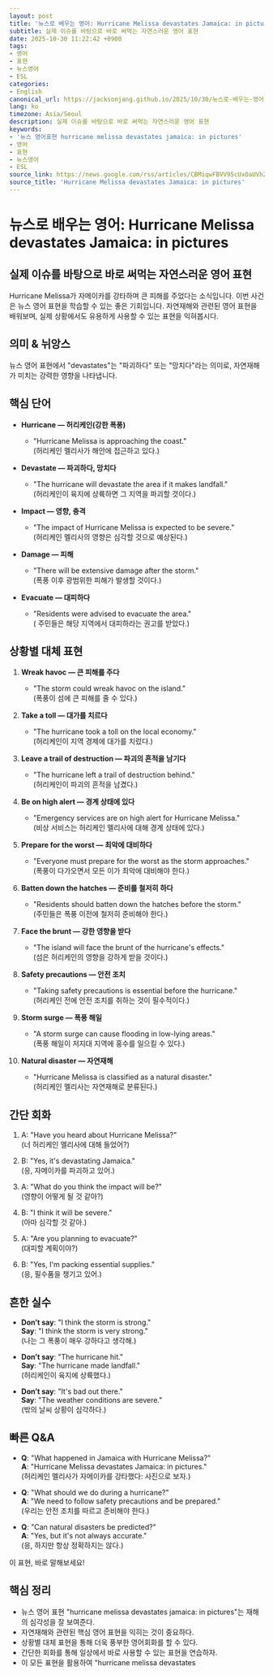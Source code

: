 ```yaml
---
layout: post
title: '뉴스로 배우는 영어: Hurricane Melissa devastates Jamaica: in pictures'
subtitle: 실제 이슈를 바탕으로 바로 써먹는 자연스러운 영어 표현
date: 2025-10-30 11:22:42 +0900
tags:
- 영어
- 표현
- 뉴스영어
- ESL
categories:
- English
canonical_url: https://jacksonjang.github.io/2025/10/30/뉴스로-배우는-영어-hurricane-melissa-devastates-jamaica-in-pictures/
lang: ko
timezone: Asia/Seoul
description: 실제 이슈를 바탕으로 바로 써먹는 자연스러운 영어 표현
keywords:
- '뉴스 영어표현 hurricane melissa devastates jamaica: in pictures'
- 영어
- 표현
- 뉴스영어
- ESL
source_link: https://news.google.com/rss/articles/CBMiqwFBVV95cUxOaUVhZzZ4WWNscU50NEF5TVROOEZZUWQteEhWRHBQdk9HR3BrOEpyYlItUi1zaUpDY28xYWhfVGhRVEo1MnRSanl0UjJERkdDYkU3M2tNT0ZZekRTRF9XQU84ak1Ya090ZEctM0RhUjhJS193VzdWWFVyU05WTlVJNjZtWTVXdkRBUTUtSWhDRDdLQUluTkhoemNFZWhXX3RBZ0xONHoyY25ZX3M?oc=5
source_title: 'Hurricane Melissa devastates Jamaica: in pictures'
---
```


# 뉴스로 배우는 영어: Hurricane Melissa devastates Jamaica: in pictures
## 실제 이슈를 바탕으로 바로 써먹는 자연스러운 영어 표현

Hurricane Melissa가 자메이카를 강타하며 큰 피해를 주었다는 소식입니다. 이번 사건은 뉴스 영어 표현을 학습할 수 있는 좋은 기회입니다. 자연재해와 관련된 영어 표현을 배워보며, 실제 상황에서도 유용하게 사용할 수 있는 표현을 익혀봅시다.

## 의미 & 뉘앙스
뉴스 영어 표현에서 "devastates"는 "파괴하다" 또는 "망치다"라는 의미로, 자연재해가 미치는 강력한 영향을 나타냅니다. 

## 핵심 단어
- **Hurricane — 허리케인(강한 폭풍)**
  - "Hurricane Melissa is approaching the coast."  
  (허리케인 멜리사가 해안에 접근하고 있다.)
  
- **Devastate — 파괴하다, 망치다**
  - "The hurricane will devastate the area if it makes landfall."  
  (허리케인이 육지에 상륙하면 그 지역을 파괴할 것이다.)

- **Impact — 영향, 충격**
  - "The impact of Hurricane Melissa is expected to be severe."  
  (허리케인 멜리사의 영향은 심각할 것으로 예상된다.)

- **Damage — 피해**
  - "There will be extensive damage after the storm."  
  (폭풍 이후 광범위한 피해가 발생할 것이다.)

- **Evacuate — 대피하다**
  - "Residents were advised to evacuate the area."  
  ( 주민들은 해당 지역에서 대피하라는 권고를 받았다.)

## 상황별 대체 표현
1. **Wreak havoc — 큰 피해를 주다**
   - "The storm could wreak havoc on the island."  
   (폭풍이 섬에 큰 피해를 줄 수 있다.)
  
2. **Take a toll — 대가를 치르다**
   - "The hurricane took a toll on the local economy."  
   (허리케인이 지역 경제에 대가를 치렀다.)

3. **Leave a trail of destruction — 파괴의 흔적을 남기다**
   - "The hurricane left a trail of destruction behind."  
   (허리케인이 파괴의 흔적을 남겼다.)

4. **Be on high alert — 경계 상태에 있다**
   - "Emergency services are on high alert for Hurricane Melissa."  
   (비상 서비스는 허리케인 멜리사에 대해 경계 상태에 있다.)

5. **Prepare for the worst — 최악에 대비하다**
   - "Everyone must prepare for the worst as the storm approaches."  
   (폭풍이 다가오면서 모든 이가 최악에 대비해야 한다.)

6. **Batten down the hatches — 준비를 철저히 하다**
   - "Residents should batten down the hatches before the storm."  
   (주민들은 폭풍 이전에 철저히 준비해야 한다.)

7. **Face the brunt — 강한 영향을 받다**
   - "The island will face the brunt of the hurricane's effects."  
   (섬은 허리케인의 영향을 강하게 받을 것이다.)

8. **Safety precautions — 안전 조치**
   - "Taking safety precautions is essential before the hurricane."  
   (허리케인 전에 안전 조치를 취하는 것이 필수적이다.)

9. **Storm surge — 폭풍 해일**
   - "A storm surge can cause flooding in low-lying areas."  
   (폭풍 해일이 저지대 지역에 홍수를 일으킬 수 있다.)

10. **Natural disaster — 자연재해**
    - "Hurricane Melissa is classified as a natural disaster."  
    (허리케인 멜리사는 자연재해로 분류된다.)

## 간단 회화
1. A: "Have you heard about Hurricane Melissa?"  
   (너 허리케인 멜리사에 대해 들었어?)
   
2. B: "Yes, it's devastating Jamaica."  
   (응, 자메이카를 파괴하고 있어.)

3. A: "What do you think the impact will be?"  
   (영향이 어떻게 될 것 같아?)

4. B: "I think it will be severe."  
   (아마 심각할 것 같아.)

5. A: "Are you planning to evacuate?"  
   (대피할 계획이야?)

6. B: "Yes, I'm packing essential supplies."  
   (응, 필수품을 챙기고 있어.)

## 흔한 실수
- **Don’t say**: "I think the storm is strong."  
  **Say**: "I think the storm is very strong."  
  (나는 그 폭풍이 매우 강하다고 생각해.)

- **Don’t say**: "The hurricane hit."  
  **Say**: "The hurricane made landfall."  
  (허리케인이 육지에 상륙했다.)

- **Don’t say**: "It's bad out there."  
  **Say**: "The weather conditions are severe."  
  (밖의 날씨 상황이 심각하다.)

## 빠른 Q&A
- **Q**: "What happened in Jamaica with Hurricane Melissa?"  
  **A**: "Hurricane Melissa devastates Jamaica: in pictures."  
  (허리케인 멜리사가 자메이카를 강타했다: 사진으로 보자.)
  
- **Q**: "What should we do during a hurricane?"  
  **A**: "We need to follow safety precautions and be prepared."  
  (우리는 안전 조치를 따르고 준비해야 한다.)
  
- **Q**: "Can natural disasters be predicted?"  
  **A**: "Yes, but it's not always accurate."  
  (응, 하지만 항상 정확하지는 않다.)

이 표현, 바로 말해보세요!

## 핵심 정리
- 뉴스 영어 표현 "hurricane melissa devastates jamaica: in pictures"는 재해의 심각성을 잘 보여준다.
- 자연재해와 관련된 핵심 영어 표현을 익히는 것이 중요하다.
- 상황별 대체 표현을 통해 더욱 풍부한 영어회화를 할 수 있다.
- 간단한 회화를 통해 일상에서 바로 사용할 수 있는 표현을 연습하자.
- 이 모든 표현을 활용하여 "hurricane melissa devastates